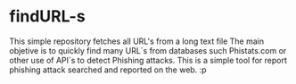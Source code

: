 # findURL-s
This simple repository fetches all URL's from a long text file
The main objetive is to quickly find many URL´s from databases such Phistats.com or other use of API´s to detect Phishing attacks.
This is a simple tool for report phishing attack searched and reported on the web. 
:p 
